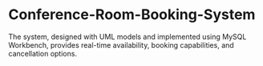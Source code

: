 # Conference-Room-Booking-System
The system, designed with UML models and implemented using MySQL Workbench, provides real-time availability, booking capabilities, and cancellation options.

